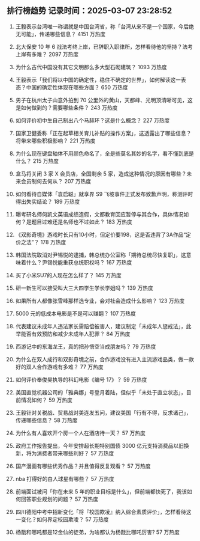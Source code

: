 
## 排行榜趋势 记录时间：2025-03-07 23:28:52
  
  1. 王毅表示台湾唯一称谓就是中国台湾省，称「台湾从来不是一个国家，今后绝无可能」，传递哪些信息？ 4151 万热度
    
  2. 北大保安 10 年 6 战法考终上岸，已辞职入职律所，怎样看待他的坚持？法考上岸有多难？ 2097 万热度
    
  3. 为什么古代中国没有其它文明那么多大型石砌建筑？ 1093 万热度
    
  4. 王毅表示「我们将以中国的确定性，稳住不确定的世界」，如何解读这一表态？中国的确定性体现在哪些方面？ 650 万热度
    
  5. 男子在杭州太子山意外拍到 70 公里外的黄山，天都峰、光明顶清晰可见，这是如何做到的？需要哪些条件？ 243 万热度
    
  6. 如何评价初中生自己制出八个马赫环？这是什么概念？ 227 万热度
    
  7. 国家卫健委称「正在起草相关育儿补贴的操作方案」，这透露出了哪些信息？将带来哪些积极影响？ 221 万热度
    
  8. 为什么现在键盘轴体不用颜色命名了，全是些莫名其妙的名字，看不懂到底是什么？ 215 万热度
    
  9. 盒马将关闭 3 家 X 会员店，全国剩余 5 家，造成这种情况的原因有哪些？未来会员制何去何从？ 207 万热度
    
  10. 如何看待自媒体「袁启聪」就享界 S9 飞坡事件正式发布致歉声明，称测评时得出失实结论？ 189 万热度
    
  11. 曝考研名师何凯文英语成绩造假，文都教育回应暂停与其合作，具体情况如何？是题目过难还是名师也不过如此？ 183 万热度
    
  12. 《双影奇境》游戏时长只有10小时，但定价要198，这是否违背了3A作品“定价之法”？ 178 万热度
    
  13. 韩国法院取消对尹锡悦的逮捕，韩总统办公室称「期待总统尽快复职」，这意味着什么？尹锡悦能重获总统职权吗？ 167 万热度
    
  14. 买了小米SU7的人现在怎么样了？ 145 万热度
    
  15. 研一新生可以接受叫大三大四学生学长学姐吗？ 139 万热度
    
  16. 如果所有人都像张雪峰那样选专业，会对社会造成什么影响？ 123 万热度
    
  17. 5000 元的低成本电影是不是可以赚翻？ 107 万热度
    
  18. 代表建议未成年人违法家长需赔偿被害人，建议制定「未成年人惩戒法」，此举能否有效预防和减少未成年人犯罪？ 84 万热度
    
  19. 西游记中的东海龙王，真的把孙悟空当成朋友吗？ 79 万热度
    
  20. 为什么在双人成行和双影奇境之前，合作游戏没有进入主流游戏品类，做一款好的双人合作游戏有多难？ 77 万热度
    
  21. 如何评价奉俊昊执导的科幻电影《编号 17》？ 59 万热度
    
  22. 美国直觉机器公司的「雅典娜」号登月着陆，但似乎「未处于直立状态」，目前情况如何？ 59 万热度
    
  23. 王毅针对关税战、贸易战对美连发五问，建议美国「行有不得，反求诸己」，传递哪些信息？ 58 万热度
    
  24. 为什么有人喜欢开个房一个人在酒店待一天？ 57 万热度
    
  25. 政府工作报告提出，今年安排超长期特别国债 3000 亿元支持消费品以旧换新，将为消费者带来哪些利好？ 57 万热度
    
  26. 国产漫画有哪些优秀作品？并且值得反复观看？ 57 万热度
    
  27. nba 打得好的白人球星有哪些？ 57 万热度
    
  28. 前端面试被问「你在未来 5 年的职业目标是什么」，但前端都快死了，我该如何回答职业规划的问题？ 57 万热度
    
  29. 四川德阳中考中招新变化「将『校园欺凌』纳入综合素质评价」，怎样看待这一变化？如何界定校园欺凌？ 57 万热度
    
  30. 杨戬和哪吒都是12金仙的徒弟，为啥都认为杨戬比哪吒厉害? 57 万热度
    